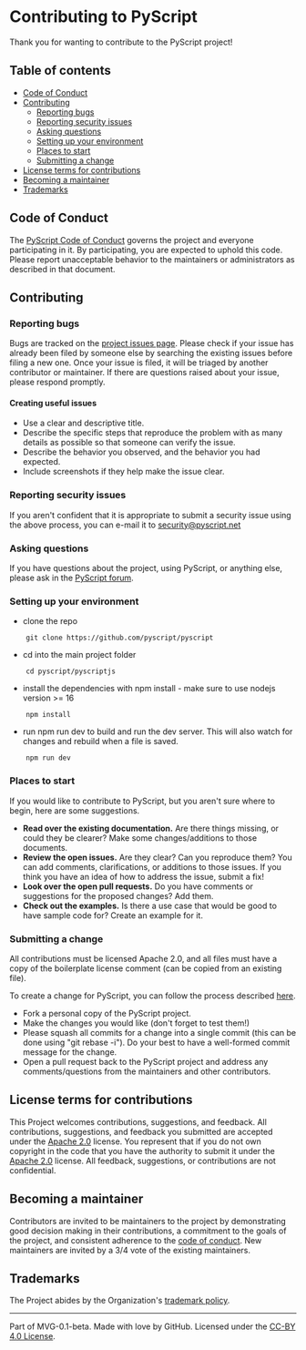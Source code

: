 # Contributing to PyScript

Thank you for wanting to contribute to the PyScript project!

## Table of contents

* [Code of Conduct](#code-of-conduct)
* [Contributing](#contributing)
    * [Reporting bugs](#reporting-bugs)
    * [Reporting security issues](#reporting-security-issues)
    * [Asking questions](#asking-questions)
    * [Setting up your environment](#setting-up-your-environment)
    * [Places to start](#places-to-start)
    * [Submitting a change](#submitting-a-change)
* [License terms for contributions](#license-terms-for-contributions)
* [Becoming a maintainer](#becoming-a-maintainer)
* [Trademarks](#trademarks)

## Code of Conduct

The [PyScript Code of Conduct](https://github.com/pyscript/governance/blob/main/CODE-OF-CONDUCT.md) governs the project and everyone participating in it. By participating, you are expected to uphold this code. Please report unacceptable behavior to the maintainers or administrators as described in that document.

## Contributing

### Reporting bugs

Bugs are tracked on the [project issues page](https://github.com/pyscript/pyscript/issues). Please check if your issue has already been filed by someone else by searching the existing issues before filing a new one. Once your issue is filed, it will be triaged by another contributor or maintainer. If there are questions raised about your issue, please respond promptly.

#### Creating useful issues

* Use a clear and descriptive title.
* Describe the specific steps that reproduce the problem with as many details as possible so that someone can verify the issue.
* Describe the behavior you observed, and the behavior you had expected.
* Include screenshots if they help make the issue clear.

### Reporting security issues

If you aren't confident that it is appropriate to submit a security issue using the above process, you can e-mail it to security@pyscript.net

### Asking questions

If you have questions about the project, using PyScript, or anything else, please ask in the [PyScript forum](https://community.anaconda.cloud/c/tech-topics/pyscript).

### Setting up your environment

* clone the repo
```
    git clone https://github.com/pyscript/pyscript
```
* cd into the main project folder
```
    cd pyscript/pyscriptjs
```
* install the dependencies with npm install - make sure to use nodejs version >= 16
```
    npm install
```
* run npm run dev to build and run the dev server. This will also watch for changes and rebuild when a file is saved.
```
    npm run dev
```

### Places to start

If you would like to contribute to PyScript, but you aren't sure where to begin, here are some suggestions.

* **Read over the existing documentation.** Are there things missing, or could they be clearer? Make some changes/additions to those documents.
* **Review the open issues.** Are they clear? Can you reproduce them? You can add comments, clarifications, or additions to those issues. If you think you have an idea of how to address the issue, submit a fix!
* **Look over the open pull requests.** Do you have comments or suggestions for the proposed changes? Add them.
* **Check out the examples.** Is there a use case that would be good to have sample code for? Create an example for it.

### Submitting a change

All contributions must be licensed Apache 2.0, and all files must have a copy of the boilerplate license comment (can be copied from an existing file).

To create a change for PyScript, you can follow the process described [here](https://docs.github.com/en/get-started/quickstart/contributing-to-projects).

* Fork a personal copy of the PyScript project.
* Make the changes you would like (don't forget to test them!)
* Please squash all commits for a change into a single commit (this can be done using "git rebase -i"). Do your best to have a well-formed commit message for the change.
* Open a pull request back to the PyScript project and address any comments/questions from the maintainers and other contributors.

## License terms for contributions

This Project welcomes contributions, suggestions, and feedback. All contributions, suggestions, and feedback you submitted are accepted under the [Apache 2.0](./LICENSE) license. You represent that if you do not own copyright in the code that you have the authority to submit it under the [Apache 2.0](./LICENSE) license. All feedback, suggestions, or contributions are not confidential.

## Becoming a maintainer

Contributors are invited to be maintainers to the project by demonstrating good decision making in their contributions, a commitment to the goals of the project, and consistent adherence to the [code of conduct](https://github.com/pyscript/governance/blob/main/CODE-OF-CONDUCT.md). New maintainers are invited by a 3/4 vote of the existing maintainers.

## Trademarks

The Project abides by the Organization's [trademark policy](https://github.com/pyscript/governance/blob/main/TRADEMARKS.md).

---
Part of MVG-0.1-beta.
Made with love by GitHub. Licensed under the [CC-BY 4.0 License](https://creativecommons.org/licenses/by-sa/4.0/).
